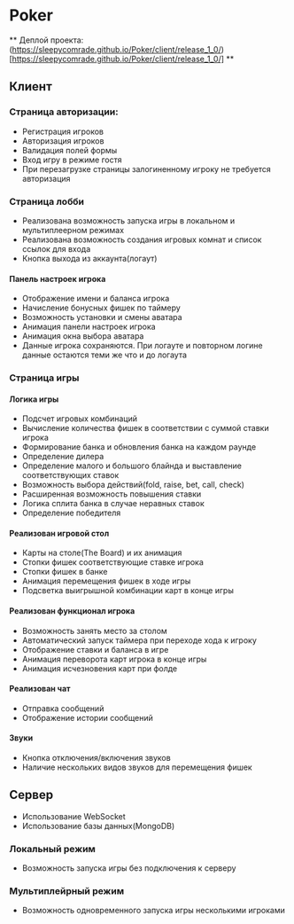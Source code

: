 # Poker

**  Деплой проекта: (https://sleepycomrade.github.io/Poker/client/release_1_0/)[https://sleepycomrade.github.io/Poker/client/release_1_0/] **

## Клиент

### Страница авторизации:
- Регистрация игроков
- Авторизация игроков
- Валидация полей формы
- Вход игру в режиме гостя
- При перезагрузке страницы залогиненному игроку не требуется авторизация

### Страница лобби
- Реализована возможность запуска игры в локальном и мультиплеерном режимах
- Реализована возможность создания игровых комнат и список ссылок для входа
 - Кнопка выхода из аккаунта(логаут)

#### Панель настроек игрока
 - Отображение имени и баланса игрока
 - Начисление бонусных фишек по таймеру 
 - Возможность установки и смены аватара
 - Анимация панели настроек игрока
 - Анимация окна выбора аватара
 - Данные игрока сохраняются. При логауте и повторном логине данные остаются теми же что и до логаута

###  Страница игры

#### Логика игры
- Подсчет игровых комбинаций
- Вычисление количества фишек в соответствии с суммой ставки игрока
- Формирование банка и обновления банка на каждом раунде
- Определение дилера
- Определение малого и большого блайнда и выставление соответствующих ставок
- Возможность выбора действий(fold, raise, bet, call, check)
- Расширенная возможность повышения ставки
- Логика сплита банка в случае неравных ставок
- Определение победителя


#### Реализован игровой стол
- Карты на столе(The Board) и их анимация
- Стопки фишек соответствующие ставке игрока
- Стопки фишек в банке
- Анимация перемещения фишек в ходе игры
- Подсветка выигрышной комбинации карт в конце игры

#### Реализован функционал игрока
- Возможность занять место за столом
- Автоматический запуск таймера при переходе хода к игроку
- Отображение ставки и баланса в игре
- Анимация переворота карт игрока в конце игры
- Анимация исчезновения карт при фолде

#### Реализован чат
- Отправка сообщений
- Отображение истории сообщений

#### Звуки
- Кнопка отключения/включения звуков
- Наличие нескольких видов звуков для перемещения фишек

## Сервер

- Использование WebSocket
- Использование базы данных(MongoDB)

### Локальный режим
- Возможность запуска игры без подключения к серверу

### Мультиплейрный режим
- Возможность одновременного запуска игры несколькими игроками
